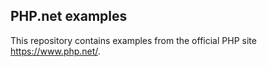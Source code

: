 ## PHP.net examples

This repository contains examples from the official PHP site https://www.php.net/.
